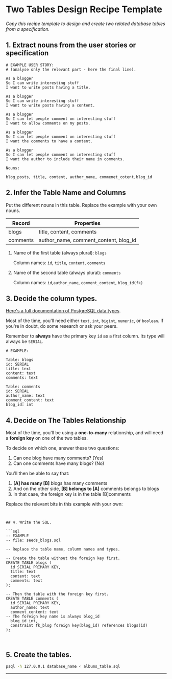 # Two Tables Design Recipe Template

_Copy this recipe template to design and create two related database tables from a specification._

## 1. Extract nouns from the user stories or specification

```
# EXAMPLE USER STORY:
# (analyse only the relevant part - here the final line).

As a blogger
So I can write interesting stuff
I want to write posts having a title.

As a blogger
So I can write interesting stuff
I want to write posts having a content.

As a blogger
So I can let people comment on interesting stuff
I want to allow comments on my posts.

As a blogger
So I can let people comment on interesting stuff
I want the comments to have a content.

As a blogger
So I can let people comment on interesting stuff
I want the author to include their name in comments.
```

```
Nouns:

blog_posts, title, content, author_name, commenet_cotent,blog_id
```

## 2. Infer the Table Name and Columns

Put the different nouns in this table. Replace the example with your own nouns.

| Record                | Properties          |
| --------------------- | ------------------  |
|blogs                 | title, content, comments
|comments                | author_name, comment_content, blog_id

1. Name of the first table (always plural): `blogs` 

    Column names: `id`, `title`, `content`, `comments`

2. Name of the second table (always plural): `comments` 

    Column names: `id`,`author_name`, `comment_content`, `blog_id(fk)`

## 3. Decide the column types.

[Here's a full documentation of PostgreSQL data types](https://www.postgresql.org/docs/current/datatype.html).

Most of the time, you'll need either `text`, `int`, `bigint`, `numeric`, or `boolean`. If you're in doubt, do some research or ask your peers.

Remember to **always** have the primary key `id` as a first column. Its type will always be `SERIAL`.

```
# EXAMPLE:

Table: blogs
id: SERIAL
title: text
content: text
comments: text

Table: comments
id: SERIAL
author_name: text
comment_content: text
blog_id: int
```

## 4. Decide on The Tables Relationship

Most of the time, you'll be using a **one-to-many** relationship, and will need a **foreign key** on one of the two tables.

To decide on which one, answer these two questions:

1. Can one blog have many comments? (Yes)
2. Can one comments have many blogs? (No)

You'll then be able to say that:

1. **[A] has many [B]** blogs has many comments
2. And on the other side, **[B] belongs to [A]** comments belongs to blogs
3. In that case, the foreign key is in the table [B]comments

Replace the relevant bits in this example with your own:

```


## 4. Write the SQL.

```sql
-- EXAMPLE
-- file: seeds_blogs.sql

-- Replace the table name, columm names and types.

-- Create the table without the foreign key first.
CREATE TABLE blogs (
  id SERIAL PRIMARY KEY,
  title: text
  content: text
  comments: text
);

-- Then the table with the foreign key first.
CREATE TABLE comments (
  id SERIAL PRIMARY KEY,
  author_name: text
  comment_content: text
-- The foreign key name is always blog_id
  blog_id int,
  constraint fk_blog foreign key(blog_id) references blogs(id)
);



```

## 5. Create the tables.

```bash
psql -h 127.0.0.1 database_name < albums_table.sql
```

<!-- BEGIN GENERATED SECTION DO NOT EDIT -->

---

